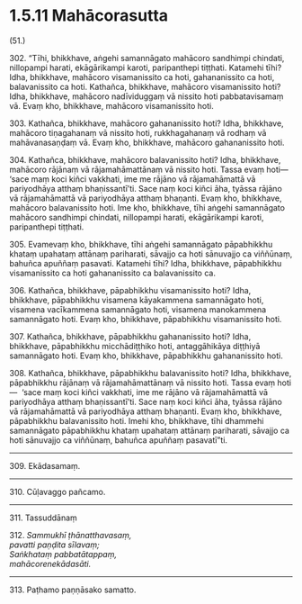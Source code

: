 

# 1.5.11 Mahācorasutta




(51.)

302\. “Tīhi, bhikkhave, aṅgehi samannāgato mahācoro sandhimpi chindati, nillopampi harati, ekāgārikampi karoti, paripanthepi tiṭṭhati. Katamehi tīhi? Idha, bhikkhave, mahācoro visamanissito ca hoti, gahananissito ca hoti, balavanissito ca hoti. Kathañca, bhikkhave, mahācoro visamanissito hoti? Idha, bhikkhave, mahācoro nadīviduggaṃ vā nissito hoti pabbatavisamaṃ vā. Evaṃ kho, bhikkhave, mahācoro visamanissito hoti.

303\. Kathañca, bhikkhave, mahācoro gahananissito hoti? Idha, bhikkhave, mahācoro tiṇagahanaṃ vā nissito hoti, rukkhagahanaṃ vā rodhaṃ vā mahāvanasaṇḍaṃ vā. Evaṃ kho, bhikkhave, mahācoro gahananissito hoti.

304\. Kathañca, bhikkhave, mahācoro balavanissito hoti? Idha, bhikkhave, mahācoro rājānaṃ vā rājamahāmattānaṃ vā nissito hoti. Tassa evaṃ hoti—  ‘sace maṃ koci kiñci vakkhati, ime me rājāno vā rājamahāmattā vā pariyodhāya atthaṃ bhaṇissantī’ti. Sace naṃ koci kiñci āha, tyāssa rājāno vā rājamahāmattā vā pariyodhāya atthaṃ bhaṇanti. Evaṃ kho, bhikkhave, mahācoro balavanissito hoti. Ime kho, bhikkhave, tīhi aṅgehi samannāgato mahācoro sandhimpi chindati, nillopampi harati, ekāgārikampi karoti, paripanthepi tiṭṭhati.

305\. Evamevaṃ kho, bhikkhave, tīhi aṅgehi samannāgato pāpabhikkhu khataṃ upahataṃ attānaṃ pariharati, sāvajjo ca hoti sānuvajjo ca viññūnaṃ, bahuñca apuññaṃ pasavati. Katamehi tīhi? Idha, bhikkhave, pāpabhikkhu visamanissito ca hoti gahananissito ca balavanissito ca.

306\. Kathañca, bhikkhave, pāpabhikkhu visamanissito hoti? Idha, bhikkhave, pāpabhikkhu visamena kāyakammena samannāgato hoti, visamena vacīkammena samannāgato hoti, visamena manokammena samannāgato hoti. Evaṃ kho, bhikkhave, pāpabhikkhu visamanissito hoti.

307\. Kathañca, bhikkhave, pāpabhikkhu gahananissito hoti? Idha, bhikkhave, pāpabhikkhu micchādiṭṭhiko hoti, antaggāhikāya diṭṭhiyā samannāgato hoti. Evaṃ kho, bhikkhave, pāpabhikkhu gahananissito hoti.

308\. Kathañca, bhikkhave, pāpabhikkhu balavanissito hoti? Idha, bhikkhave, pāpabhikkhu rājānaṃ vā rājamahāmattānaṃ vā nissito hoti. Tassa evaṃ hoti—  ‘sace maṃ koci kiñci vakkhati, ime me rājāno vā rājamahāmattā vā pariyodhāya atthaṃ bhaṇissantī’ti. Sace naṃ koci kiñci āha, tyāssa rājāno vā rājamahāmattā vā pariyodhāya atthaṃ bhaṇanti. Evaṃ kho, bhikkhave, pāpabhikkhu balavanissito hoti. Imehi kho, bhikkhave, tīhi dhammehi samannāgato pāpabhikkhu khataṃ upahataṃ attānaṃ pariharati, sāvajjo ca hoti sānuvajjo ca viññūnaṃ, bahuñca apuññaṃ pasavatī”ti.

---

309\. Ekādasamaṃ.



---

310\. Cūḷavaggo pañcamo.



---

311\. Tassuddānaṃ



312\. _Sammukhī ṭhānatthavasaṃ,_  
_pavatti paṇḍita sīlavaṃ;_  
_Saṅkhataṃ pabbatātappaṃ,_  
_mahācorenekādasāti._  


---

313\. Paṭhamo paṇṇāsako samatto.





